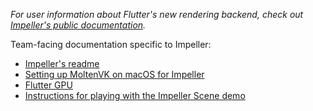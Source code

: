 _For user information about Flutter's new rendering backend, check out [Impeller's public documentation](https://docs.flutter.dev/perf/impeller)._

Team-facing documentation specific to Impeller:

- [Impeller's readme](/engine/src/flutter/impeller/README.md)
- [Setting up MoltenVK on macOS for Impeller](Setting-up-MoltenVK-on-macOS-for-Impeller.md)
- [Flutter GPU](Flutter-GPU.md)
- [Instructions for playing with the Impeller Scene demo](Impeller-Scene.md)
